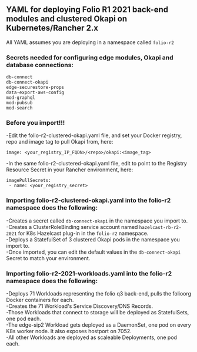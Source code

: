 ## YAML for deploying Folio R1 2021 back-end modules and clustered Okapi on Kubernetes/Rancher 2.x

All YAML assumes you are deploying in a namespace called `folio-r2`

### Secrets needed for configuring edge modules, Okapi and database connections:

`db-connect`<br/>
`db-connect-okapi`<br/>
`edge-securestore-props`<br/>
`data-export-aws-config`<br/>
`mod-graphql`<br/>
`mod-pubsub`<br/>
`mod-search`

### Before you import!!!

-Edit the folio-r2-clustered-okapi.yaml file, and set your Docker registry, repo and image tag to pull Okapi from, here:<br/>

`image: <your_registry_IP_FQDN>/<repo>/okapi:<image_tag>`<br/>

-In the same folio-r2-clustered-okapi.yaml file, edit to point to the Registry Resource Secret in your Rancher environment, here:<br/>
```
imagePullSecrets:
 - name: <your_registry_secret>
```
### Importing folio-r2-clustered-okapi.yaml into the folio-r2 namespace does the following:

-Creates a secret called `db-connect-okapi` in the namespace you import to.<br/>
-Creates a ClusterRoleBinding service account named `hazelcast-rb-r2-2021` for K8s Hazelcast plug-in in the `folio-r2` namespace.<br/>
-Deploys a StatefulSet of 3 clustered Okapi pods in the namespace you import to.<br/>
-Once imported, you can edit the default values in the `db-connect-okapi` Secret to match your environment.

### Importing folio-r2-2021-workloads.yaml into the folio-r2 namespace does the following:

-Deploys 71 Workloads representing the folio q3 back-end, pulls the folioorg Docker containers for each.<br/>
-Creates the 71 Workload's Service Discovery/DNS Records.<br/>
-Those Workloads that connect to storage will be deployed as StatefulSets, one pod each.<br/>
-The edge-sip2 Workload gets deployed as a DaemonSet, one pod on every K8s worker node. It also exposes hostport on 7052.<br/>
-All other Workloads are deployed as scaleable Deployments, one pod each.
